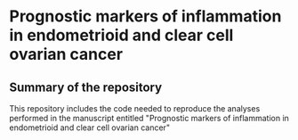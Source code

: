 # Prognostic markers of inflammation in endometrioid and clear cell ovarian cancer
## Summary of the repository 
This repository includes the code needed to reproduce the analyses performed in the manuscript entitled "Prognostic markers of inflammation in endometrioid and clear cell ovarian cancer"
